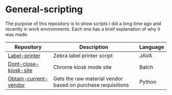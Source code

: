 # General-scripting
The purpose of this repository is to show scripts I did a long time ago and recently in work environments. Each one has a brief explanation of why it was made.

Repository | Description | Language
---- | ---- | ----
[Label-printer](/Label-printer) | Zebra label printer script  | JAVA
[Dont-close-kiosk-site](/Dont-close-kiosk-site) | Chrome kiosk mode site  | Batch
[Obtain-current-vendor](/Obtain-current-vendor) | Gets the raw material vendor based on purchase requisitions | Python